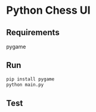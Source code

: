 # Python Chess UI

## Requirements

pygame

## Run
```bash
pip install pygame
python main.py
```
## Test

